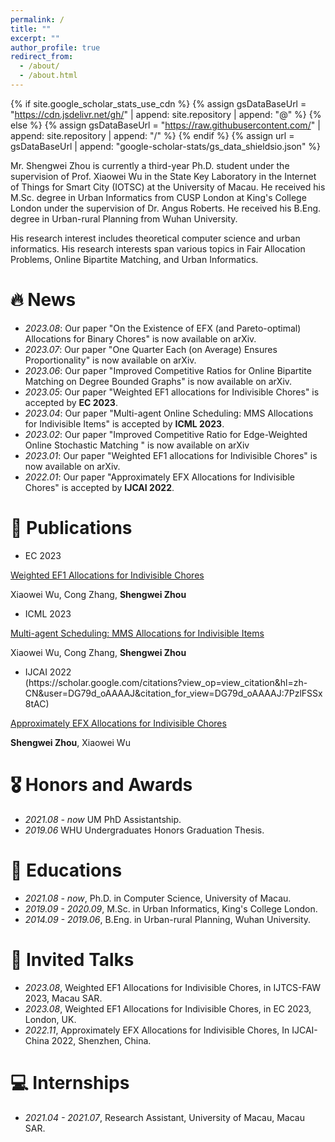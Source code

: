 ```yaml
---
permalink: /
title: ""
excerpt: ""
author_profile: true
redirect_from: 
  - /about/
  - /about.html
---
```


{% if site.google_scholar_stats_use_cdn %}
{% assign gsDataBaseUrl = "https://cdn.jsdelivr.net/gh/" | append: site.repository | append: "@" %}
{% else %}
{% assign gsDataBaseUrl = "https://raw.githubusercontent.com/" | append: site.repository | append: "/" %}
{% endif %}
{% assign url = gsDataBaseUrl | append: "google-scholar-stats/gs_data_shieldsio.json" %}

<span class='anchor' id='about-me'></span>

Mr. Shengwei Zhou is currently a third-year Ph.D. student under the supervision of Prof. Xiaowei Wu in the State Key Laboratory in the Internet of Things for Smart City (IOTSC) at the University of Macau. He received his M.Sc. degree in Urban Informatics from CUSP London at King's College London under the supervision of Dr. Angus Roberts. He received his B.Eng. degree in Urban-rural Planning from Wuhan University. 

His research interest includes theoretical computer science and urban informatics. His research interests span various topics in Fair Allocation Problems, Online Bipartite Matching, and Urban Informatics. 


# 🔥 News
- *2023.08*: Our paper "On the Existence of EFX (and Pareto-optimal) Allocations for Binary Chores" is now available on arXiv.
- *2023.07*: Our paper "One Quarter Each (on Average) Ensures Proportionality" is now available on arXiv.
- *2023.06*: Our paper "Improved Competitive Ratios for Online Bipartite Matching on Degree Bounded Graphs" is now available on arXiv.
- *2023.05*: Our paper "Weighted EF1 allocations for Indivisible Chores" is accepted by **EC 2023**.
- *2023.04*: Our paper "Multi-agent Online Scheduling: MMS Allocations for Indivisible Items" is accepted by **ICML 2023**.
- *2023.02*: Our paper "Improved Competitive Ratio for Edge-Weighted Online Stochastic Matching " is now available on arXiv
- *2023.01*: Our paper "Weighted EF1 allocations for Indivisible Chores" is now available on arXiv.
- *2022.01*: Our paper "Approximately EFX Allocations for Indivisible Chores" is accepted by **IJCAI 2022**.

# 📝 Publications 

- <div><div class="badge">EC 2023</div> <span class='show_paper_citations' data='DG79d_oAAAAJ:9ZlFYXVOiuMC'></span>

[Weighted EF1 Allocations for Indivisible Chores](https://arxiv.org/abs/2301.08090)

Xiaowei Wu, Cong Zhang, **Shengwei Zhou**

- <div><div class="badge">ICML 2023</div> <span class='show_paper_citations' data='DG79d_oAAAAJ:9ZlFYXVOiuMC'></span>

[Multi-agent Scheduling: MMS Allocations for Indivisible Items](https://arxiv.org/abs/2304.13405)

Xiaowei Wu, Cong Zhang, **Shengwei Zhou**

- <div><div class="badge">IJCAI 2022</div>(https://scholar.google.com/citations?view_op=view_citation&hl=zh-CN&user=DG79d_oAAAAJ&citation_for_view=DG79d_oAAAAJ:7PzlFSSx8tAC) <strong><span class='show_paper_citations' data='DG79d_oAAAAJ:7PzlFSSx8tAC'></span></strong>

[Approximately EFX Allocations for Indivisible Chores](https://arxiv.org/abs/2109.07313)

**Shengwei Zhou**, Xiaowei Wu

# 🎖 Honors and Awards
- *2021.08 - now* UM PhD Assistantship.
- *2019.06* WHU Undergraduates Honors Graduation Thesis.

# 📖 Educations
- *2021.08 - now*, Ph.D. in Computer Science, University of Macau. 
- *2019.09 - 2020.09*, M.Sc. in Urban Informatics, King's College London. 
- *2014.09 - 2019.06*, B.Eng. in Urban-rural Planning, Wuhan University.

# 💬 Invited Talks
- *2023.08*, Weighted EF1 Allocations for Indivisible Chores, in IJTCS-FAW 2023, Macau SAR.
- *2023.08*, Weighted EF1 Allocations for Indivisible Chores, in EC 2023, London, UK.
- *2022.11*, Approximately EFX Allocations for Indivisible Chores, In IJCAI-China 2022, Shenzhen, China.

# 💻 Internships
- *2021.04 - 2021.07*, Research Assistant, University of Macau, Macau SAR.
